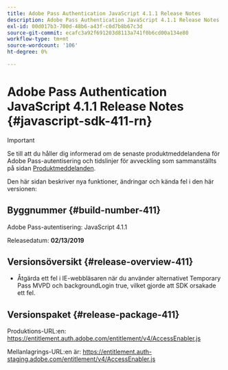 ```yaml
---
title: Adobe Pass Authentication JavaScript 4.1.1 Release Notes
description: Adobe Pass Authentication JavaScript 4.1.1 Release Notes
exl-id: 00d017b3-700d-48b6-a43f-c0d7b8b67c3d
source-git-commit: ecafc3a92f691203d8113a741f0b6cd00a134e80
workflow-type: tm+mt
source-wordcount: '106'
ht-degree: 0%

---
```


# Adobe Pass Authentication JavaScript 4.1.1 Release Notes {#javascript-sdk-411-rn}

>[!IMPORTANT]
>
> Se till att du håller dig informerad om de senaste produktmeddelandena för Adobe Pass-autentisering och tidslinjer för avveckling som sammanställts på sidan [Produktmeddelanden](/help/authentication/product-announcements.md).

Den här sidan beskriver nya funktioner, ändringar och kända fel i den här versionen:

## Byggnummer {#build-number-411}

Adobe Pass-autentisering: JavaScript 4.1.1

Releasedatum: **02/13/2019**

## Versionsöversikt {#release-overview-411}

* Åtgärda ett fel i IE-webbläsaren när du använder alternativet Temporary Pass MVPD och backgroundLogin true, vilket gjorde att SDK orsakade ett fel.

## Versionspaket {#release-package-411}

Produktions-URL:en: https://entitlement.auth.adobe.com/entitlement/v4/AccessEnabler.js

Mellanlagrings-URL:en är: https://entitlement.auth-staging.adobe.com/entitlement/v4/AccessEnabler.js
